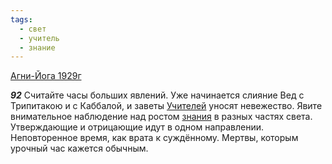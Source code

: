 ```yaml
---
tags:
  - свет
  - учитель
  - знание
---
```


[Агни-Йога 1929г](https://127.0.0.1:4002/agni/1929)

___92___
Считайте часы больших явлений. Уже начинается слияние Вед с Трипитакою и с Каббалой, и заветы [Учителей](../../../tags/#учитель) уносят невежество. Явите внимательное наблюдение над ростом [знания](../../../tags/#знание) в разных частях света. Утверждающие и отрицающие идут в одном направлении. Неповторенное время, как врата к суждённому. Мертвы, которым урочный час кажется обычным.